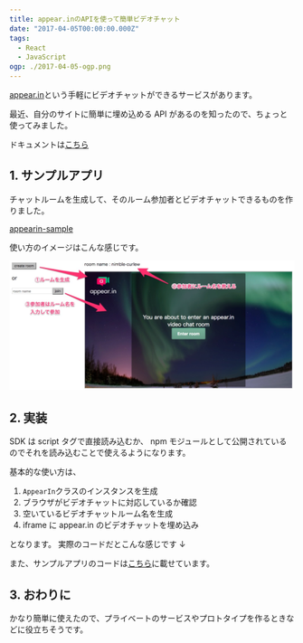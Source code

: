 ```yaml
---
title: appear.inのAPIを使って簡単ビデオチャット
date: "2017-04-05T00:00:00.000Z"
tags:
  - React
  - JavaScript
ogp: ./2017-04-05-ogp.png
---
```


[appear.in](https://appear.in/)という手軽にビデオチャットができるサービスがあります。

最近、自分のサイトに簡単に埋め込める API があるのを知ったので、ちょっと使ってみました。

ドキュメントは[こちら](https://developer.appear.in/)

## **1. サンプルアプリ**

チャットルームを生成して、そのルーム参加者とビデオチャットできるものを作りました。

[appearin-sample](/playground/appearin-sample)

使い方のイメージはこんな感じです。

![Image](./2017-04-05-image.jpg)

## **2. 実装**

SDK は script タグで直接読み込むか、
npm モジュールとして公開されているのでそれを読み込むことで使えるようになります。

基本的な使い方は、

1. `AppearIn`クラスのインスタンスを生成
2. ブラウザがビデオチャットに対応しているか確認
3. 空いているビデオチャットルーム名を生成
4. iframe に appear.in のビデオチャットを埋め込み

となります。
実際のコードだとこんな感じです ↓

<code class="gist-code" data-gist-id="0e87c9824f1c5962fab800951d1b0e7e" data-gist-file="sample.js" data-gist-enable-cache="true"></code>

また、サンプルアプリのコードは[こちら](https://gist.github.com/saitoxu/0e87c9824f1c5962fab800951d1b0e7e)に載せています。

## **3. おわりに**

かなり簡単に使えたので、プライベートのサービスやプロトタイプを作るときなどに役立ちそうです。
